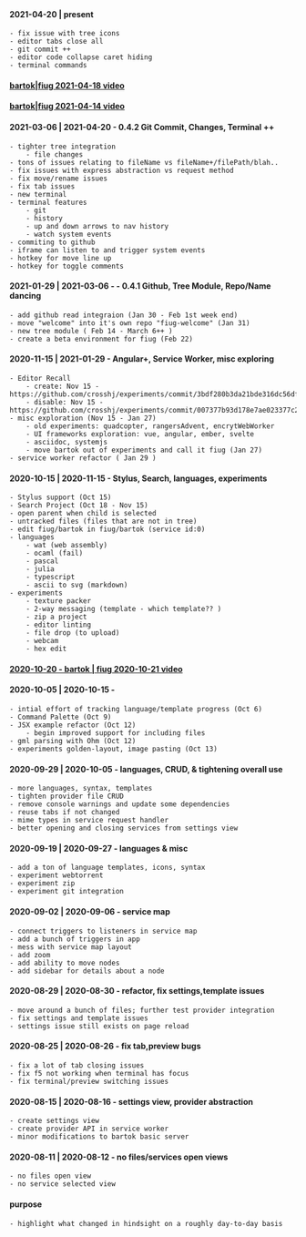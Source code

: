 <!-- no-select -->
<br>

#### 2021-04-20 | present
	- fix issue with tree icons
	- editor tabs close all
	- git commit ++
	- editor code collapse caret hiding
	- terminal commands

#### [bartok|fiug 2021-04-18 video](https://www.youtube.com/watch?v=ODoJo1G39Kw)

#### [bartok|fiug 2021-04-14 video](https://www.youtube.com/watch?v=jxTI9ICtAj8)

#### 2021-03-06 | 2021-04-20 - 0.4.2 Git Commit, Changes, Terminal ++
	- tighter tree integration
		- file changes
	- tons of issues relating to fileName vs fileName+/filePath/blah..
	- fix issues with express abstraction vs request method
	- fix move/rename issues
	- fix tab issues
	- new terminal
	- terminal features
		- git
		- history
		- up and down arrows to nav history
		- watch system events
	- commiting to github
	- iframe can listen to and trigger system events
	- hotkey for move line up
	- hotkey for toggle comments

#### 2021-01-29 | 2021-03-06 -  - 0.4.1 Github, Tree Module, Repo/Name dancing
	- add github read integraion (Jan 30 - Feb 1st week end)
	- move "welcome" into it's own repo "fiug-welcome" (Jan 31)
	- new tree module ( Feb 14 - March 6++ )
	- create a beta environment for fiug (Feb 22)

#### 2020-11-15 | 2021-01-29 - Angular+, Service Worker, misc exploring
	- Editor Recall
		- create: Nov 15 - https://github.com/crosshj/experiments/commit/3bdf280b3da21bde316dc56df7fc852fe5f94ffb
		- disable: Nov 15 - https://github.com/crosshj/experiments/commit/007377b93d178e7ae023377c23b508eeacb35518 
	- misc exploration (Nov 15 - Jan 27)
		- old experiments: quadcopter, rangersAdvent, encrytWebWorker
		- UI frameworks exploration: vue, angular, ember, svelte
		- asciidoc, systemjs
		- move bartok out of experiments and call it fiug (Jan 27)
	- service worker refactor ( Jan 29 )

#### 2020-10-15 | 2020-11-15 - Stylus, Search, languages, experiments
	- Stylus support (Oct 15)
	- Search Project (Oct 18 - Nov 15)
	- open parent when child is selected
	- untracked files (files that are not in tree)
	- edit fiug/bartok in fiug/bartok (service id:0)
	- languages
		- wat (web assembly)
		- ocaml (fail)
		- pascal
		- julia
		- typescript
		- ascii to svg (markdown)
	- experiments
		- texture packer
		- 2-way messaging (template - which template?? )
		- zip a project
		- editor linting
		- file drop (to upload)
		- webcam
		- hex edit
		
#### [2020-10-20 - bartok | fiug 2020-10-21 video](https://www.youtube.com/watch?v=UVkLaif92Xg)

#### 2020-10-05 | 2020-10-15 -
	- intial effort of tracking language/template progress (Oct 6)
	- Command Palette (Oct 9)
	- JSX example refactor (Oct 12)
		- begin improved support for including files
	- gml parsing with Ohm (Oct 12)
	- experiments golden-layout, image pasting (Oct 13)

#### 2020-09-29 | 2020-10-05 - languages, CRUD, & tightening overall use
	- more languages, syntax, templates
	- tighten provider file CRUD
	- remove console warnings and update some dependencies
	- reuse tabs if not changed
	- mime types in service request handler
	- better opening and closing services from settings view

#### 2020-09-19 | 2020-09-27 - languages & misc
	- add a ton of language templates, icons, syntax
	- experiment webtorrent
	- experiment zip
	- experiment git integration

#### 2020-09-02 | 2020-09-06 - service map
	- connect triggers to listeners in service map
	- add a bunch of triggers in app
	- mess with service map layout
	- add zoom
	- add ability to move nodes
	- add sidebar for details about a node

#### 2020-08-29 | 2020-08-30 - refactor, fix settings,template issues
	- move around a bunch of files; further test provider integration
	- fix settings and template issues
	- settings issue still exists on page reload

#### 2020-08-25 | 2020-08-26 - fix tab,preview bugs
	- fix a lot of tab closing issues
	- fix f5 not working when terminal has focus
	- fix terminal/preview switching issues

#### 2020-08-15 | 2020-08-16 - settings view, provider abstraction
	- create settings view
	- create provider API in service worker
	- minor modifications to bartok basic server

#### 2020-08-11 | 2020-08-12 - no files/services open views
	- no files open view
	- no service selected view

#### purpose
	- highlight what changed in hindsight on a roughly day-to-day basis

